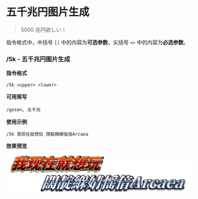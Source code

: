 # 五千兆円图片生成

> 5000 兆円欲しい！

指令格式中，中括号 `[]` 中的内容为**可选参数**，尖括号 `<>` 中的内容为**必选参数**。

### /5k - 五千兆円图片生成

**指令格式**

```:no-line-numbers
/5k <upper> <lower>
```

**可用简写**

`/gosen`、`五千兆`

**使用示例**

```:no-line-numbers
/5k 我现在就想玩 闊靛緥婧愮偣Arcaea
```

**效果预览**

![我现在就想玩 闊靛緥婧愮偣Arcaea](./gosen-test.jpg)
